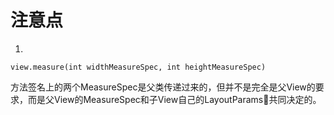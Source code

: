 # 注意点
1. 
```
view.measure(int widthMeasureSpec, int heightMeasureSpec)
```
方法签名上的两个MeasureSpec是父类传递过来的，但并不是完全是父View的要求，而是父View的MeasureSpec和子View自己的LayoutParams共同决定的。

